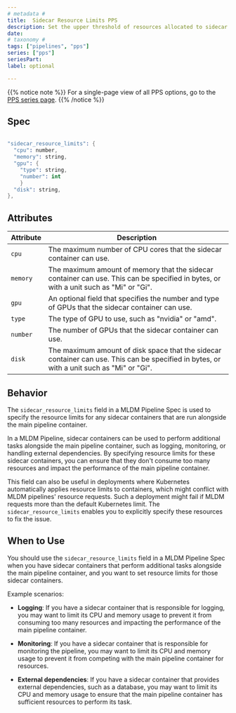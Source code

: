 ```yaml
---
# metadata # 
title:  Sidecar Resource Limits PPS
description: Set the upper threshold of resources allocated to sidecar containers.
date: 
# taxonomy #
tags: ["pipelines", "pps"]
series: ["pps"]
seriesPart: 
label: optional 

---
```


{{% notice note %}}
For a single-page view of all PPS options, go to the [PPS series page](/series/pps).
{{% /notice %}}

## Spec

```s

"sidecar_resource_limits": {
  "cpu": number,
  "memory": string,
  "gpu": {
    "type": string,
    "number": int
    }
  "disk": string,
},

```
## Attributes

| Attribute | Description   |
| - | - |
| `cpu`       | The maximum number of CPU cores that the sidecar container can use.                                                     |
| `memory`    | The maximum amount of memory that the sidecar container can use. This can be specified in bytes, or with a unit such as "Mi" or "Gi". |
| `gpu`       | An optional field that specifies the number and type of GPUs that the sidecar container can use.                          |
| `type`      | The type of GPU to use, such as "nvidia" or "amd".                                                                        |
| `number`    | The number of GPUs that the sidecar container can use.                                                                    |
| `disk`      | The maximum amount of disk space that the sidecar container can use. This can be specified in bytes, or with a unit such as "Mi" or "Gi". |


## Behavior 
The `sidecar_resource_limits` field in a MLDM Pipeline Spec is used to specify the resource limits for any sidecar containers that are run alongside the main pipeline container.

In a MLDM Pipeline, sidecar containers can be used to perform additional tasks alongside the main pipeline container, such as logging, monitoring, or handling external dependencies. By specifying resource limits for these sidecar containers, you can ensure that they don't consume too many resources and impact the performance of the main pipeline container.

This field can also be useful in deployments where Kubernetes automatically applies resource limits to containers, which might conflict with MLDM pipelines' resource requests. Such a deployment might fail if MLDM requests more than the default Kubernetes limit. The `sidecar_resource_limits` enables you to explicitly specify these resources to fix the issue.



## When to Use 

You should use the `sidecar_resource_limits` field in a MLDM Pipeline Spec when you have sidecar containers that perform additional tasks alongside the main pipeline container, and you want to set resource limits for those sidecar containers.

Example scenarios:

- **Logging**: If you have a sidecar container that is responsible for logging, you may want to limit its CPU and memory usage to prevent it from consuming too many resources and impacting the performance of the main pipeline container.

- **Monitoring**: If you have a sidecar container that is responsible for monitoring the pipeline, you may want to limit its CPU and memory usage to prevent it from competing with the main pipeline container for resources.

- **External dependencies**: If you have a sidecar container that provides external dependencies, such as a database, you may want to limit its CPU and memory usage to ensure that the main pipeline container has sufficient resources to perform its task.

